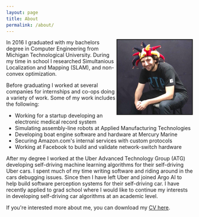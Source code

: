 ```yaml
---
layout: page
title: About
permalink: /about/
---
```

<img style="float: right;" src="/funnyhat.jpg" border="2" width="40%">
In 2016 I graduated with my bachelors degree in Computer Engineering from Michigan Technological University.  During my time in school I researched Simultanious Localization and Mapping (SLAM), and non-convex optimization.

Before graduating I worked at several companies for internships and co-ops doing a variety of work.  Some of my work includes the following:

* Working for a startup developing an electronic medical record system
* Simulating assembly-line robots at Applied Manufacturing Technologies
* Developing boat engine software and hardware at Mercury Marine
* Securing Amazon.com's internal services with custom protocols
* Working at Facebook to build and validate network-switch hardware

After my degree I worked at the Uber Advanced Technology Group (ATG) developing self-driving machine learning algorithms for their self-driving Uber cars.  I spent much of my time writing software and riding around in the cars debugging issues.  Since then I have left Uber and joined Argo AI to help build software perception systems for their self-driving car. I have recently applied to grad school where I would like to continue my interests in developing self-driving car algorithms at an academic level.

If you're interested more about me, you can download my [CV here](/ManelaCV.pdf).
